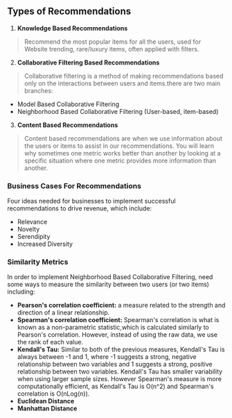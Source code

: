 ## Types of Recommendations
1. **Knowledge Based Recommendations**
> Recommend the most popular items for all the users, used for Website trending, rare/luxury items, often applied with filters.
2. **Collaborative Filtering Based Recommendations**
> Collaborative filtering is a method of making recommendations based only on the interactions between users and items.there are two main branches: 
 - Model Based Collaborative Filtering
 - Neighborhood Based Collaborative Filtering (User-based, item-based)

3. **Content Based Recommendations**
> Content based recommendations are when we use information about the users or items to assist in our recommendations.
You will learn why sometimes one metric works better than another by looking at a specific situation where one metric provides more information than another.

### Business Cases For Recommendations
Four ideas needed for businesses to implement successful recommendations to drive revenue, which include:
- Relevance
- Novelty
- Serendipity
- Increased Diversity

### Similarity Metrics
In order to implement Neighborhood Based Collaborative Filtering, need some ways to measure the similarity between two users (or two items) including:
- **Pearson's correlation coefficient:** a measure related to the strength and direction of a linear relationship.
- **Spearman's correlation coefficient:** Spearman's correlation is what is known as a non-parametric statistic,which is calculated similarly to Pearson's correlation. However, instead of using the raw data, we use the rank of each value.
- **Kendall's Tau:** Similar to both of the previous measures, Kendall's Tau is always between -1 and 1, where -1 suggests a strong, negative relationship between two variables and 1 suggests a strong, positive relationship between two variables.
Kendall's Tau has smaller variability when using larger sample sizes. However Spearman's measure is more computationally efficient, as Kendall's Tau is O(n^2) and Spearman's correlation is O(nLog(n)).
- **Euclidean Distance**
- **Manhattan Distance**

